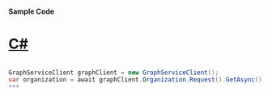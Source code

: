 #### Sample Code
# [C#](#tab/c-sharp)

```C#

GraphServiceClient graphClient = new GraphServiceClient();
var organization = await graphClient.Organization.Request().GetAsync();
*** 

```